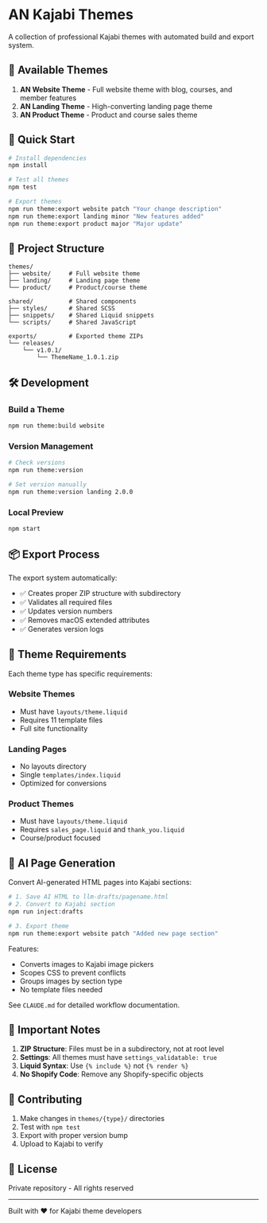 # AN Kajabi Themes

A collection of professional Kajabi themes with automated build and export system.

## 🎨 Available Themes

1. **AN Website Theme** - Full website theme with blog, courses, and member features
2. **AN Landing Theme** - High-converting landing page theme
3. **AN Product Theme** - Product and course sales theme

## 🚀 Quick Start

```bash
# Install dependencies
npm install

# Test all themes
npm test

# Export themes
npm run theme:export website patch "Your change description"
npm run theme:export landing minor "New features added"
npm run theme:export product major "Major update"
```

## 📁 Project Structure

```
themes/
├── website/     # Full website theme
├── landing/     # Landing page theme
└── product/     # Product/course theme

shared/          # Shared components
├── styles/      # Shared SCSS
├── snippets/    # Shared Liquid snippets
└── scripts/     # Shared JavaScript

exports/         # Exported theme ZIPs
└── releases/
    └── v1.0.1/
        └── ThemeName_1.0.1.zip
```

## 🛠️ Development

### Build a Theme
```bash
npm run theme:build website
```

### Version Management
```bash
# Check versions
npm run theme:version

# Set version manually
npm run theme:version landing 2.0.0
```

### Local Preview
```bash
npm start
```

## 📦 Export Process

The export system automatically:
- ✅ Creates proper ZIP structure with subdirectory
- ✅ Validates all required files
- ✅ Updates version numbers
- ✅ Removes macOS extended attributes
- ✅ Generates version logs

## 🔧 Theme Requirements

Each theme type has specific requirements:

### Website Themes
- Must have `layouts/theme.liquid`
- Requires 11 template files
- Full site functionality

### Landing Pages
- No layouts directory
- Single `templates/index.liquid`
- Optimized for conversions

### Product Themes
- Must have `layouts/theme.liquid`
- Requires `sales_page.liquid` and `thank_you.liquid`
- Course/product focused

## 🤖 AI Page Generation

Convert AI-generated HTML pages into Kajabi sections:

```bash
# 1. Save AI HTML to llm-drafts/pagename.html
# 2. Convert to Kajabi section
npm run inject:drafts

# 3. Export theme
npm run theme:export website patch "Added new page section"
```

Features:
- Converts images to Kajabi image pickers
- Scopes CSS to prevent conflicts
- Groups images by section type
- No template files needed

See `CLAUDE.md` for detailed workflow documentation.

## 📝 Important Notes

1. **ZIP Structure**: Files must be in a subdirectory, not at root level
2. **Settings**: All themes must have `settings_validatable: true`
3. **Liquid Syntax**: Use `{% include %}` not `{% render %}`
4. **No Shopify Code**: Remove any Shopify-specific objects

## 🤝 Contributing

1. Make changes in `themes/{type}/` directories
2. Test with `npm test`
3. Export with proper version bump
4. Upload to Kajabi to verify

## 📄 License

Private repository - All rights reserved

---

Built with ❤️ for Kajabi theme developers